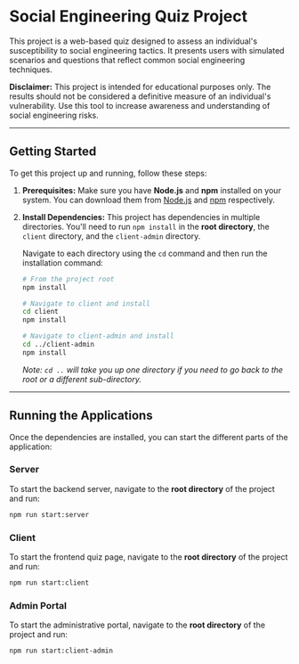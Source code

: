 # Social Engineering Quiz Project

This project is a web-based quiz designed to assess an individual's susceptibility to social engineering tactics. It presents users with simulated scenarios and questions that reflect common social engineering techniques.

**Disclaimer:** This project is intended for educational purposes only. The results should not be considered a definitive measure of an individual's vulnerability. Use this tool to increase awareness and understanding of social engineering risks.

---

## Getting Started

To get this project up and running, follow these steps:

1.  **Prerequisites:** Make sure you have **Node.js** and **npm** installed on your system. You can download them from [Node.js](https://nodejs.org) and [npm](https://npmjs.com) respectively.

2.  **Install Dependencies:** This project has dependencies in multiple directories. You'll need to run `npm install` in the **root directory**, the `client` directory, and the `client-admin` directory.

    Navigate to each directory using the `cd` command and then run the installation command:

    ```bash
    # From the project root
    npm install

    # Navigate to client and install
    cd client
    npm install

    # Navigate to client-admin and install
    cd ../client-admin
    npm install
    ```

    _Note: `cd ..` will take you up one directory if you need to go back to the root or a different sub-directory._

---

## Running the Applications

Once the dependencies are installed, you can start the different parts of the application:

### Server

To start the backend server, navigate to the **root directory** of the project and run:

```bash
npm run start:server
```

### Client

To start the frontend quiz page, navigate to the **root directory** of the project and run:

```bash
npm run start:client
```

### Admin Portal

To start the administrative portal, navigate to the **root directory** of the project and run:

```bash
npm run start:client-admin
```
